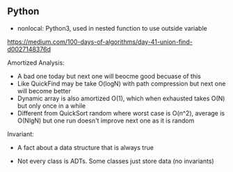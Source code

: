 Python
------
- nonlocal: Python3, used in nested function to use outside variable

https://medium.com/100-days-of-algorithms/day-41-union-find-d0027148376d

Amortized Analysis:
- A bad one today but next one will beocme good becuase of this
- Like QuickFind may be take O(logN) with path compression but next one will become better
- Dynamic array is also amortized O(1), which when exhausted takes O(N) but only once in a while
- Different from QuickSort random where worst case is O(n^2), average is O(NlgN) but one run doesn't 
  improve next one as it is random

Invariant:
- A fact about a data structure that is always true

- Not every class is ADTs. Some classes just store data (no invariants)
